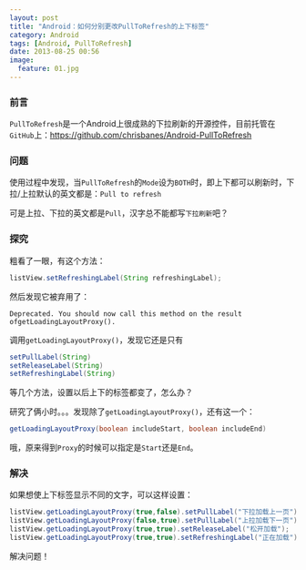 ```yaml
---
layout: post
title: "Android：如何分别更改PullToRefresh的上下标签"
category: Android
tags: [Android, PullToRefresh]
date: 2013-08-25 00:56
image:
  feature: 01.jpg
---
```


### 前言

`PullToRefresh`是一个Android上很成熟的下拉刷新的开源控件，目前托管在`GitHub`上：<https://github.com/chrisbanes/Android-PullToRefresh>

### 问题

使用过程中发现，当`PullToRefresh`的`Mode`设为`BOTH`时，即上下都可以刷新时，下拉/上拉默认的英文都是：`Pull to refresh`

可是上拉、下拉的英文都是`Pull`，汉字总不能都写`下拉刷新`吧？

### 探究

粗看了一眼，有这个方法：

```java
listView.setRefreshingLabel(String refreshingLabel);
```

然后发现它被弃用了：

```
Deprecated. You should now call this method on the result ofgetLoadingLayoutProxy().
```

调用`getLoadingLayoutProxy()`，发现它还是只有

```java
setPullLabel(String)
setReleaseLabel(String)
setRefreshingLabel(String)
```

等几个方法，设置以后上下的标签都变了，怎么办？

研究了俩小时。。。发现除了`getLoadingLayoutProxy()`，还有这一个：

```java
getLoadingLayoutProxy(boolean includeStart, boolean includeEnd)
```

哦，原来得到`Proxy`的时候可以指定是`Start`还是`End`。

### 解决

如果想使上下标签显示不同的文字，可以这样设置：

```java
listView.getLoadingLayoutProxy(true,false).setPullLabel("下拉加载上一页");
listView.getLoadingLayoutProxy(false,true).setPullLabel("上拉加载下一页");
listView.getLoadingLayoutProxy(true,true).setReleaseLabel("松开加载");
listView.getLoadingLayoutProxy(true,true).setRefreshingLabel("正在加载");
```

解决问题！
